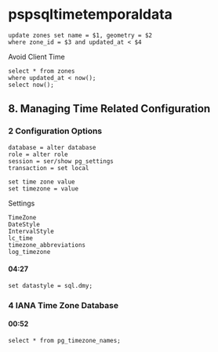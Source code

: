# pspsqltimetemporaldata
```
update zones set name = $1, geometry = $2
where zone_id = $3 and updated_at < $4
```
Avoid Client Time
```
select * from zones
where updated_at < now();
select now();
```


## 8. Managing Time Related Configuration
### 2 Configuration Options
```
database = alter database
role = alter role
session = ser/show pg_settings
transaction = set local
```
```
set time zone value
set timezone = value
```

Settings
```
TimeZone
DateStyle
IntervalStyle
lc_time
timezone_abbreviations
log_timezone
```
#### 04:27
```
set datastyle = sql.dmy;
```
### 4 IANA Time Zone Database
#### 00:52
```
select * from pg_timezone_names;
```
